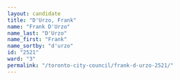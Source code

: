 ```yaml
---
layout: candidate
title: "D'Urzo, Frank"
name: "Frank D'Urzo"
name_last: "D'Urzo"
name_first: "Frank"
name_sortby: "d'urzo"
id: "2521"
ward: "3"
permalink: "/toronto-city-council/frank-d-urzo-2521/"
---
```

